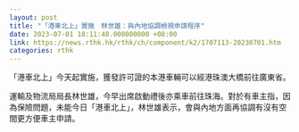 ```yaml
---
layout: post
title: "「港車北上」實施　林世雄：與內地協調檢視申請程序"
date: 2023-07-01 18:11:48.000000000 +08:00
link: https://news.rthk.hk/rthk/ch/component/k2/1707113-20230701.htm
categories: rthk
---
```


「港車北上」今天起實施，獲發許可證的本港車輛可以經港珠澳大橋前往廣東省。

運輸及物流局局長林世雄，今早出席啟動禮後亦乘車前往珠海。對於有車主指，因為保險問題，未能今日「港車北上」，林世雄表示，會與內地方面再協調有沒有空間更方便車主申請。
